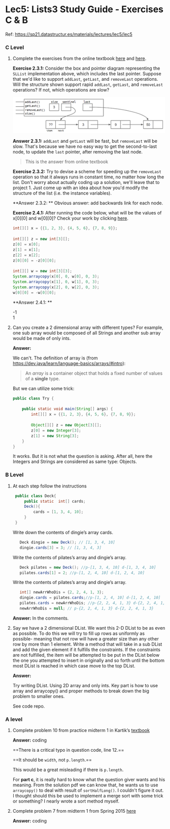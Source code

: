 # Lec5: Lists3 Study Guide - Exercises C & B

Ref: https://sp21.datastructur.es/materials/lectures/lec5/lec5

### C Level

1. Complete the exercises from the online textbook [here](https://joshhug.gitbooks.io/hug61b/content/chap2/chap23.html) and [here](https://joshhug.gitbooks.io/hug61b/content/chap2/chap24.html).

   **Exercise 2.3.1:** Consider the box and pointer diagram representing the `SLList` implementation above, which includes the last pointer. Suppose that we'd like to support `addLast`, `getLast`, and `removeLast` operations. Will the structure shown support rapid `addLast`, `getLast`, and `removeLast` operations? If not, which operations are slow?

   ![sllist_last_pointer.png](assets\sllist_last_pointer.png)

   

   **Answer 2.3.1:** `addLast` and `getLast` will be fast, but `removeLast` will be slow. That's because we have no easy way to get the second-to-last node, to update the `last` pointer, after removing the last node.

   > This is the answer from online textbook

     

   **Exercise 2.3.2:** Try to devise a scheme for speeding up the `removeLast` operation so that it always runs in constant time, no matter how long the list. Don't worry about actually coding up a solution, we'll leave that to project 1. Just come up with an idea about how you'd modify the structure of the list (i.e. the instance variables).

   **Answer 2.3.2: ** Obvious answer: add backwards link for each node.

     

   **Exercise 2.4.1:** After running the code below, what will be the values of x\[0]\[0] and w\[0]\[0]? Check your work by clicking [here](http://goo.gl/fCZ9Dr).

   ```java
   int[][] x = {{1, 2, 3}, {4, 5, 6}, {7, 8, 9}};
   
   int[][] z = new int[3][];
   z[0] = x[0];
   z[1] = x[1];
   z[2] = x[2];
   z[0][0] = -z[0][0];
   
   int[][] w = new int[3][3];
   System.arraycopy(x[0], 0, w[0], 0, 3);
   System.arraycopy(x[1], 0, w[1], 0, 3);
   System.arraycopy(x[2], 0, w[2], 0, 3);
   w[0][0] = -w[0][0];
   ```
   **Answer 2.4.1: **

   -1  
   1

2. Can you create a 2 dimensional array with different types? For example, one sub array would be composed of all Strings and another sub array would be made of only ints.

   **Answer:** 

   We can't. The definition of array is (from https://dev.java/learn/language-basics/arrays/#intro):

   > An *array* is a container object that holds a fixed number of values of a **single** type.

   But we can utilize some trick:

   ```java
   public class Try {
   
       public static void main(String[] args) {
           int[][] x = {{1, 2, 3}, {4, 5, 6}, {7, 8, 9}};
   
           Object[][] z = new Object[3][];
           z[0] = new Integer[3];
           z[1] = new String[3];
       }
   }
   ```

   It works. But it is not what the question is asking. After all, here the Integers and Strings are considered as same type: Objects.

### B Level

1. At each step follow the instructions

   ```java 
    public class Deck{
        public static  int[] cards;
        Deck(){
            cards = [1, 3, 4, 10];
        }
    }
   ```

   Write down the contents of dingie’s array cards.

   ```java
      Deck dingie = new Deck(); // [1, 3, 4, 10]
      dingie.cards[3] = 3; // [1, 3, 4, 3]
   ```

   Write the contents of pilates’s array and dingie’s array.

   ```java
      Deck pilates = new Deck(); //p-[1, 3, 4, 10] d-[1, 3, 4, 10]
      pilates.cards[1] = 2; //p-[1, 2, 4, 10] d-[1, 2, 4, 10]
   ```

   Write the contents of pilates’s array and dingie’s array.

   ```java
      int[] newArrWhoDis = {2, 2, 4, 1, 3};
      dingie.cards = pilates.cards;//p-[1, 2, 4, 10] d-[1, 2, 4, 10]
      pilates.cards = newArrWhoDis; //p-{2, 2, 4, 1, 3} d-{2, 2, 4, 1, 3}
      newArrWhoDis = null; // p-{2, 2, 4, 1, 3} d-{2, 2, 4, 1, 3}
   ```
   **Answer:** In the comments.
2. Say we have a 2 dimensional DList. We want this 2-D DList to be as even as possible. To do this we will try to fill up rows as uniformly as possible- meaning that not row will have a greater size than any other row by more than 1 element. Write a method that will take in a sub DList and add the given element if it fulfills the constraints. If the constraints are not fulfilled, the item will be attempted to be put in the DList below the one you attempted to insert in originally and so forth until the bottom most DList is reached in which case move to the top DList.

   **Answer:** 

   Try writing DList. Using 2D array and only ints. Key part is how to use array and arraycopy() and proper methods to break down the big problem to smaller ones. 

   See code repo.

### A level

1. Complete problem 10 from practice midterm 1 in Kartik’s [textbook](http://www.kartikkapur.com/documents/mt1.pdf#page=10)

   **Answer:** coding

   ==There is a critical typo in question code, line 12.==

   ==It should be ```width```, not ```p.length```.==

   This would be a great misleading if there is ```p.length```. 

   For **part c**, it is really hard to know what the question giver wants and his meaning. 
   From the solution pdf we can know that, he wants us to use `arraycopy()` to deal with result of `sortHalfLong()`.
   I couldn't figure it out. I thought should this be used to implement a merge sort with some trick or something? I nearly wrote a sort method myself. 

2. Complete problem 7 from midterm 1 from Spring 2015 [here](https://tbp.berkeley.edu/exams/4695/download/#page=9)

   **Answer:** coding

